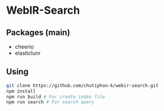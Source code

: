 # WebIR-Search

## Packages (main)
- cheerio
- elasticlunr

## Using
```bash
git clone https://github.com/chutiphon-k/webir-search.git
npm install
npm run build # For create index file
npm run search # For search query
```